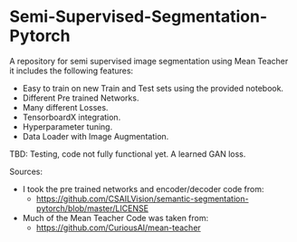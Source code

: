 # Semi-Supervised-Segmentation-Pytorch
A repository for semi supervised image segmentation using Mean Teacher it includes the following features:

- Easy to train on new Train and Test sets using the provided notebook.
- Different Pre trained Networks.
- Many different Losses.
- TensorboardX integration. 
- Hyperparameter tuning. 
- Data Loader with Image Augmentation. 

TBD:
Testing, code not fully functional yet. 
A learned GAN loss. 

Sources: 

- I took the pre trained networks and encoder/decoder code from: 
  - https://github.com/CSAILVision/semantic-segmentation-pytorch/blob/master/LICENSE
- Much of the Mean Teacher Code was taken from: 
  - https://github.com/CuriousAI/mean-teacher
